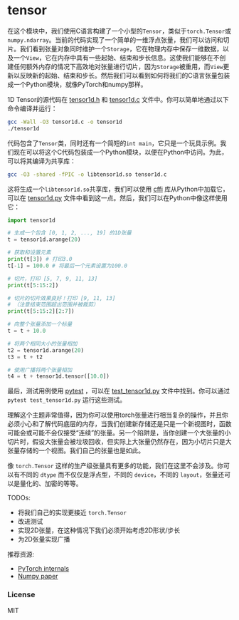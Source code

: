 # tensor

在这个模块中，我们使用C语言构建了一个小型的`Tensor`，类似于`torch.Tensor`或`numpy.ndarray`。当前的代码实现了一个简单的一维浮点张量，我们可以访问和切片。我们看到张量对象同时维护一个`Storage`，它在物理内存中保存一维数据，以及一个`View`，它在内存中具有一些起始、结束和步长信息。这使我们能够在不创建任何额外内存的情况下高效地对张量进行切片，因为`Storage`被重用，而`View`更新以反映新的起始、结束和步长。然后我们可以看到如何将我们的C语言张量包装成一个Python模块，就像PyTorch和numpy那样。

1D Tensor的源代码在 [tensor1d.h](tensor1d.h) 和 [tensor1d.c](tensor1d.c) 文件中。你可以简单地通过以下命令编译并运行：



```bash
gcc -Wall -O3 tensor1d.c -o tensor1d
./tensor1d
```

代码包含了`Tensor`类，同时还有一个简短的`int main`，它只是一个玩具示例。我们现在可以将这个C代码包装成一个Python模块，以便在Python中访问。为此，可以将其编译为共享库：


```bash
gcc -O3 -shared -fPIC -o libtensor1d.so tensor1d.c
```

这将生成一个`libtensor1d.so`共享库，我们可以使用 [cffi](https://cffi.readthedocs.io/en/latest/) 库从Python中加载它，可以在 [tensor1d.py](tensor1d.py) 文件中看到这一点。然后，我们可以在Python中像这样使用它：

```python
import tensor1d

# 生成一个包含 [0, 1, 2, ..., 19] 的1D张量
t = tensor1d.arange(20)

# 获取和设置元素
print(t[3]) # 打印3.0
t[-1] = 100.0 # 将最后一个元素设置为100.0

# 切片，打印 [5, 7, 9, 11, 13]
print(t[5:15:2])

# 切片的切片效果良好！打印 [9, 11, 13]
# （注意结束范围超出范围并被裁剪）
print(t[5:15:2][2:7])

# 向整个张量添加一个标量
t = t + 10.0

# 将两个相同大小的张量相加
t2 = tensor1d.arange(20)
t3 = t + t2

# 使用广播将两个张量相加
t4 = t + tensor1d.tensor([10.0])
```

最后，测试用例使用 [pytest](https://docs.pytest.org/en/stable/) ，可以在 [test_tensor1d.py](test_tensor1d.py) 文件中找到。你可以通过 `pytest test_tensor1d.py` 运行这些测试。

理解这个主题非常值得，因为你可以使用torch张量进行相当复杂的操作，并且你必须小心和了解代码底层的内存，当我们创建新存储还是只是一个新视图时，函数可能会或可能不会仅接受“连续”的张量。另一个陷阱是，当你创建一个大张量的小切片时，假设大张量会被垃圾回收，但实际上大张量仍然存在，因为小切片只是大张量存储的一个视图。我们自己的张量也是如此。

像 `torch.Tensor` 这样的生产级张量具有更多的功能，我们在这里不会涉及。你可以有不同的 `dtype` 而不仅仅是浮点型，不同的 `device`，不同的 `layout`，张量还可以是量化的、加密的等等。



TODOs:

- 将我们自己的实现更接近 `torch.Tensor`
- 改进测试
- 实现2D张量，在这种情况下我们必须开始考虑2D形状/步长
- 为2D张量实现广播

推荐资源:
- [PyTorch internals](http://blog.ezyang.com/2019/05/pytorch-internals/)
- [Numpy paper](https://arxiv.org/abs/1102.1523)

### License

MIT